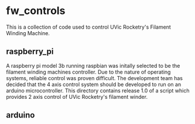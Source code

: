 # fw_controls
This is a collection of code used to control UVic Rocketry's Filament Winding Machine.

## raspberry_pi
A raspberry pi model 3b running raspbian was initally selected to be the filament winding machines controller. Due to the nature of operating systems, reliable control was proven difficult. The development team has decided that the 4 axis control system should be developed to run on an arduino microcontroller. This directory contains release 1.0 of a script which provides 2 axis control of UVic Rocketry's filament winder.  

## arduino
